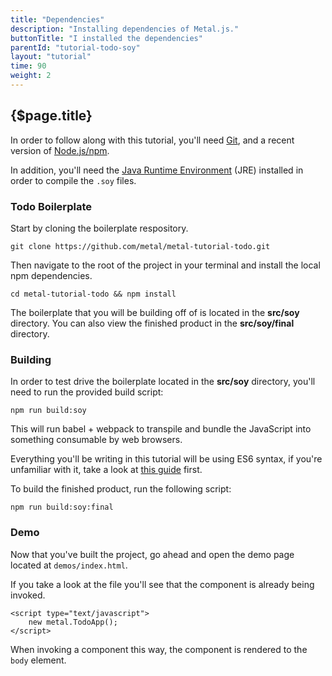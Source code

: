 ```yaml
---
title: "Dependencies"
description: "Installing dependencies of Metal.js."
buttonTitle: "I installed the dependencies"
parentId: "tutorial-todo-soy"
layout: "tutorial"
time: 90
weight: 2
---
```


## {$page.title}

In order to follow along with this tutorial, you'll need [Git](https://git-scm.com/), and
a recent version of [Node.js/npm](https://nodejs.org/).

In addition, you'll need the [Java Runtime Environment](http://www.oracle.com/technetwork/java/javase/downloads/jre8-downloads-2133155.html) (JRE)
installed in order to compile the `.soy` files.

### Todo Boilerplate

Start by cloning the boilerplate respository.

```text/x-sh
git clone https://github.com/metal/metal-tutorial-todo.git
```

Then navigate to the root of the project in your terminal and install the local
npm dependencies.

```text/x-sh
cd metal-tutorial-todo && npm install
```

The boilerplate that you will be building off of is located in the **src/soy** directory.
You can also view the finished product in the **src/soy/final** directory.

### Building

In order to test drive the boilerplate located in the **src/soy** directory,
you'll need to run the provided build script:

```text/x-sh
npm run build:soy
```

This will run babel + webpack to transpile and bundle the JavaScript into
something consumable by web browsers.

Everything you'll be writing in this tutorial will be using ES6 syntax, if
you're unfamiliar with it, take a look at [this guide](https://babeljs.io/learn-es2015/) first.

To build the finished product, run the following script:

```text/x-sh
npm run build:soy:final
```

### Demo

Now that you've built the project, go ahead and open the demo page located
at `demos/index.html`.

If you take a look at the file you'll see that the component is already being
invoked.

```text/xml
<script type="text/javascript">
	new metal.TodoApp();
</script>
```

When invoking a component this way, the component is rendered to the `body` element.

